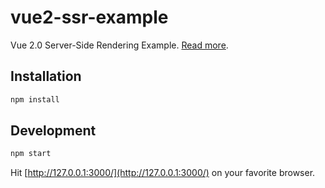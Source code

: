 # vue2-ssr-example

Vue 2.0 Server-Side Rendering Example. [Read more](http://csbun.github.io/blog/2016/08/vue-2-0-server-side-rendering/).

## Installation

```bash
npm install
```

## Development

```bash
npm start
```

Hit [http://127.0.0.1:3000/](http://127.0.0.1:3000/) on your favorite browser.
